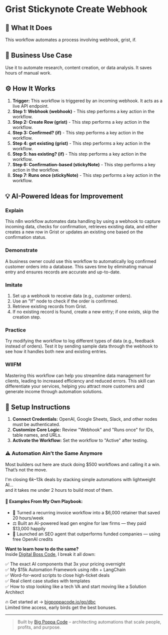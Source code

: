 # Grist Stickynote Create Webhook

## 🚀 What It Does
This workflow automates a process involving webhook, grist, if.

## 💼 Business Use Case
Use it to automate research, content creation, or data analysis. It saves hours of manual work.

## ⚙️ How It Works
1.  **Trigger:** This workflow is triggered by an incoming webhook. It acts as a live API endpoint.
2. **Step 1: Webhook (webhook)** - This step performs a key action in the workflow.
3. **Step 2: Create Row (grist)** - This step performs a key action in the workflow.
4. **Step 3: Confirmed? (if)** - This step performs a key action in the workflow.
5. **Step 4: get existing (grist)** - This step performs a key action in the workflow.
6. **Step 5: has existing? (if)** - This step performs a key action in the workflow.
7. **Step 6: Confirmation-based (stickyNote)** - This step performs a key action in the workflow.
8. **Step 7: Runs once (stickyNote)** - This step performs a key action in the workflow.

## 💡 AI-Powered Ideas for Improvement
### Explain
This n8n workflow automates data handling by using a webhook to capture incoming data, checks for confirmation, retrieves existing data, and either creates a new row in Grist or updates an existing one based on the confirmation status.

### Demonstrate
A business owner could use this workflow to automatically log confirmed customer orders into a database. This saves time by eliminating manual entry and ensures records are accurate and up-to-date.

### Imitate
1. Set up a webhook to receive data (e.g., customer orders).
2. Use an "If" node to check if the order is confirmed.
3. Retrieve existing records from Grist.
4. If no existing record is found, create a new entry; if one exists, skip the creation step.

### Practice
Try modifying the workflow to log different types of data (e.g., feedback instead of orders). Test it by sending sample data through the webhook to see how it handles both new and existing entries.

### WIIFM
Mastering this workflow can help you streamline data management for clients, leading to increased efficiency and reduced errors. This skill can differentiate your services, helping you attract more customers and generate income through automation solutions.

## 🔧 Setup Instructions
1. **Connect Credentials:** OpenAI, Google Sheets, Slack, and other nodes must be authenticated.
2. **Customize Core Logic:** Review "Webhook" and "Runs once" for IDs, table names, and URLs.
3. **Activate the Workflow:** Set the workflow to "Active" after testing.

### ⚠️ Automation Ain’t the Same Anymore

Most builders out here are stuck doing $500 workflows and calling it a win.  
That’s not the move.  

I'm closing $6k–$13k deals by stacking simple automations with lightweight AI...  
and it takes me under 2 hours to build most of them.

#### 🧠 Examples From My Own Playbook:
- 🔁 Turned a recurring invoice workflow into a $6,000 retainer that saved 20 hours/week  
- ⚖️ Built an AI-powered lead gen engine for law firms — they paid $13,000 happily  
- 🚀 Launched an SEO agent that outperforms funded companies — using free OpenAI credits  

**Want to learn how to do the same?**  
Inside [Digital Boss Code](https://bigpoppacode.io/go/dbc), I break it all down:

✅ The exact AI components that 3x your pricing overnight  
✅ My $15k Automation Framework using n8n + LangChain  
✅ Word-for-word scripts to close high-ticket deals  
✅ Real client case studies with templates  
✅ How to stop looking like a tech VA and start moving like a Solution Architect  

🔥 Get started at → [bigpoppacode.io/go/dbc](https://bigpoppacode.io/go/dbc)  
Limited time access, early birds get the best bonuses.

---
> Built by [Big Poppa Code](https://bigpoppacode.io) – architecting automations that scale people, profits, and purpose.
